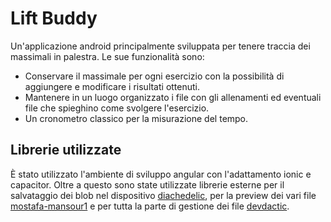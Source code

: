 # Lift Buddy

Un'applicazione android principalmente sviluppata per tenere traccia dei massimali in palestra. Le sue funzionalità sono:

- Conservare il massimale per ogni esercizio con la possibilità di aggiungere e modificare i risultati ottenuti.
- Mantenere in un luogo organizzato i file con gli allenamenti ed eventuali file che spieghino come svolgere l'esercizio.
- Un cronometro classico per la misurazione del tempo.

## Librerie utilizzate

È stato utilizzato l'ambiente di sviluppo angular con l'adattamento ionic e capacitor. Oltre a questo sono state utilizzate librerie esterne per il salvataggio dei blob nel dispositivo [diachedelic](https://github.com/diachedelic/capacitor-blob-writer), per la preview dei vari file [mostafa-mansour1](https://github.com/mostafa-mansour1/previewAnyFile) e per tutta la parte di gestione dei file [devdactic](https://devdactic.com/capacitor-file-explorer-ionic/).
